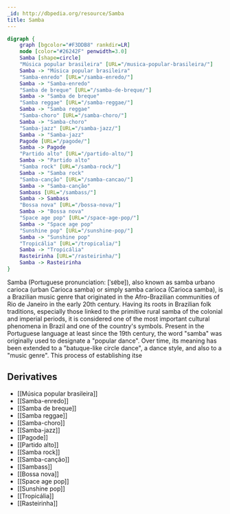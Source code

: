 ```yaml
---
_id: http://dbpedia.org/resource/Samba
title: Samba
---
```


```dot
digraph {
	graph [bgcolor="#F3DDB8" rankdir=LR]
	node [color="#26242F" penwidth=3.0]
	Samba [shape=circle]
	"Música popular brasileira" [URL="/musica-popular-brasileira/"]
	Samba -> "Música popular brasileira"
	"Samba-enredo" [URL="/samba-enredo/"]
	Samba -> "Samba-enredo"
	"Samba de breque" [URL="/samba-de-breque/"]
	Samba -> "Samba de breque"
	"Samba reggae" [URL="/samba-reggae/"]
	Samba -> "Samba reggae"
	"Samba-choro" [URL="/samba-choro/"]
	Samba -> "Samba-choro"
	"Samba-jazz" [URL="/samba-jazz/"]
	Samba -> "Samba-jazz"
	Pagode [URL="/pagode/"]
	Samba -> Pagode
	"Partido alto" [URL="/partido-alto/"]
	Samba -> "Partido alto"
	"Samba rock" [URL="/samba-rock/"]
	Samba -> "Samba rock"
	"Samba-canção" [URL="/samba-cancao/"]
	Samba -> "Samba-canção"
	Sambass [URL="/sambass/"]
	Samba -> Sambass
	"Bossa nova" [URL="/bossa-nova/"]
	Samba -> "Bossa nova"
	"Space age pop" [URL="/space-age-pop/"]
	Samba -> "Space age pop"
	"Sunshine pop" [URL="/sunshine-pop/"]
	Samba -> "Sunshine pop"
	"Tropicália" [URL="/tropicalia/"]
	Samba -> "Tropicália"
	Rasteirinha [URL="/rasteirinha/"]
	Samba -> Rasteirinha
}
```

Samba (Portuguese pronunciation: [ˈsɐ̃bɐ]), also known as samba urbano carioca (urban Carioca samba) or simply samba carioca (Carioca samba), is a Brazilian music genre that originated in the Afro-Brazilian communities of Rio de Janeiro in the early 20th century. Having its roots in Brazilian folk traditions, especially those linked to the primitive rural samba of the colonial and imperial periods, it is considered one of the most important cultural phenomena in Brazil and one of the country's symbols. Present in the Portuguese language at least since the 19th century, the word "samba" was originally used to designate a "popular dance". Over time, its meaning has been extended to a "batuque-like circle dance", a dance style, and also to a "music genre". This process of establishing itse

## Derivatives
- [[Música popular brasileira]]
- [[Samba-enredo]]
- [[Samba de breque]]
- [[Samba reggae]]
- [[Samba-choro]]
- [[Samba-jazz]]
- [[Pagode]]
- [[Partido alto]]
- [[Samba rock]]
- [[Samba-canção]]
- [[Sambass]]
- [[Bossa nova]]
- [[Space age pop]]
- [[Sunshine pop]]
- [[Tropicália]]
- [[Rasteirinha]]
